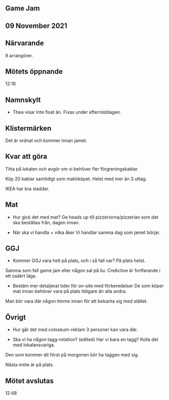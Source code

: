 ## Game Jam
## 09 November 2021

## Närvarande
9 arrangörer.

## Mötets öppnande
12:16

## Namnskylt
- Thea visar
Inte fixat än. Fixas under eftermiddagen.

## Klistermärken
Det är ordnat och kommer innan jamet.

## Kvar att göra
Titta på lokalen och avgör om vi behöver fler förgreningskablar.

Köp 20 kablar samtidigt som matinköpet. Helst med mer än 3 uttag.

IKEA har bra sladdar.

## Mat
- Hur gick det med mat?
Ge heads up till pizzeriorna/pizzerian som det ska beställas från, dagen innan.

- När ska vi handla + vilka åker
Vi handlar samma dag som jamet börjar.

## GGJ
- Kommer GGJ vara helt på plats, och i så fall var?
På plats helst.

Samma som fall game jam eller någon sal på liu. CreActive är fortfarande i ett osäkrt läge.

- Bestäm mer detaljerat tider för on-site med förberedelser
De som köper mat innan behöver vara på plats tidigare än alla andra.

Man bör vara där någon timme innan för att bekanta sig med stället.

## Övrigt
- Hur går det med coloseum-reklam
3 personer kan vara där.

- Ska vi ha någon tagg-rotation? (edited)
Har vi bara en tagg? Kolla det med lokalansvariga.

Den som kommer dit först på morgonen bör ha taggen med sig.

Nästa möte är på plats.

## Mötet avslutas
12:48
